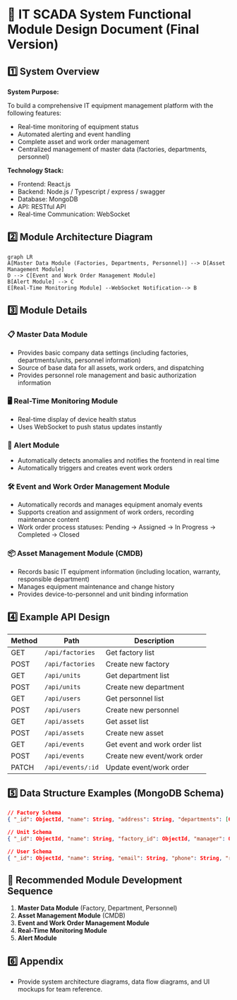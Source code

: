 
# 📗 IT SCADA System Functional Module Design Document (Final Version)

## 1️⃣ System Overview

**System Purpose:**

To build a comprehensive IT equipment management platform with the following features:

- Real-time monitoring of equipment status
- Automated alerting and event handling
- Complete asset and work order management
- Centralized management of master data (factories, departments, personnel)

**Technology Stack:**

- Frontend: React.js
- Backend: Node.js / Typescript / express / swagger
- Database: MongoDB
- API: RESTful API
- Real-time Communication: WebSocket

## 2️⃣ Module Architecture Diagram

```mermaid
graph LR
A[Master Data Module (Factories, Departments, Personnel)] --> D[Asset Management Module]
D --> C[Event and Work Order Management Module]
B[Alert Module] --> C
E[Real-Time Monitoring Module] --WebSocket Notification--> B
```

## 3️⃣ Module Details

### 📋 Master Data Module
- Provides basic company data settings (including factories, departments/units, personnel information)
- Source of base data for all assets, work orders, and dispatching
- Provides personnel role management and basic authorization information

### 🖥️ Real-Time Monitoring Module
- Real-time display of device health status
- Uses WebSocket to push status updates instantly

### 🚨 Alert Module
- Automatically detects anomalies and notifies the frontend in real time
- Automatically triggers and creates event work orders

### 🛠️ Event and Work Order Management Module
- Automatically records and manages equipment anomaly events
- Supports creation and assignment of work orders, recording maintenance content
- Work order process statuses: Pending → Assigned → In Progress → Completed → Closed

### 📦 Asset Management Module (CMDB)
- Records basic IT equipment information (including location, warranty, responsible department)
- Manages equipment maintenance and change history
- Provides device-to-personnel and unit binding information

## 4️⃣ Example API Design

| Method | Path                   | Description                |
|--------|------------------------|----------------------------|
| GET    | `/api/factories`       | Get factory list           |
| POST   | `/api/factories`       | Create new factory         |
| GET    | `/api/units`           | Get department list        |
| POST   | `/api/units`           | Create new department      |
| GET    | `/api/users`           | Get personnel list         |
| POST   | `/api/users`           | Create new personnel       |
| GET    | `/api/assets`          | Get asset list             |
| POST   | `/api/assets`          | Create new asset           |
| GET    | `/api/events`          | Get event and work order list |
| POST   | `/api/events`          | Create new event/work order   |
| PATCH  | `/api/events/:id`      | Update event/work order    |

## 5️⃣ Data Structure Examples (MongoDB Schema)

```json
// Factory Schema
{ "_id": ObjectId, "name": String, "address": String, "departments": [ObjectId] }

// Unit Schema
{ "_id": ObjectId, "name": String, "factory_id": ObjectId, "manager": ObjectId }

// User Schema
{ "_id": ObjectId, "name": String, "email": String, "phone": String, "role": String, "unit_id": ObjectId }
```
## 🔢 Recommended Module Development Sequence

1. **Master Data Module** (Factory, Department, Personnel)
2. **Asset Management Module** (CMDB)
3. **Event and Work Order Management Module**
4. **Real-Time Monitoring Module**
5. **Alert Module**

## 6️⃣ Appendix

- Provide system architecture diagrams, data flow diagrams, and UI mockups for team reference.
